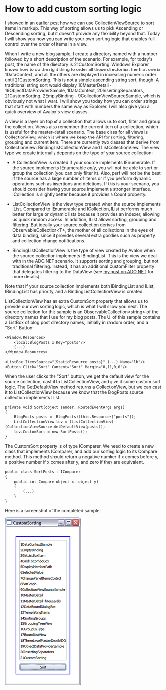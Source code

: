 # How to add custom sorting logic

I showed in an <a href="..\14-SortingGroups">earlier post</a> how we can use CollectionViewSource to sort items in markup. This way of sorting allows us to pick Ascending or Descending sorting, but it doesn't provide any flexibility beyond that. Today I will show you how you can write your own sorting logic that enables full control over the order of items in a view.

When I write a new blog sample, I create a directory named with a number followed by a short description of the scenario. For example, for today's post, the name of the directory is 21CustomSorting. Windows Explorer knows how to do the right thing to order all those directories: the first one is 1DataContext, and all the others are displayed in increasing numeric order until 21CustomSorting. This is not a simple ascending string sort, though. A traditional string sort would display 10MasterDetail - 19ObjectDataProviderSample, 1DataContext, 20InsertingSeparators, 21CustomSorting, 2EmptyBinding - 9CollectionViewSourceSample, which is obviously not what I want. I will show you today how you can order strings that start with numbers the same way as Explorer. I will also give you a quick overview of Avalon's view classes.

A view is a layer on top of a collection that allows us to sort, filter and group the collection. Views also remember the current item of a collection, which is useful for the master-detail scenario. The base class for all views is CollectionView, which is where we keep the API for sorting, filtering, grouping and current item. There are currently two classes that derive from CollectionView: BindingListCollectionView and ListCollectionView. The view type we create internally depends on the type of your source collection:

- A CollectionView is created if your source implements IEnumerable. If the source implements IEnumerable *only*, you will not be able to sort or group the collection (you can only filter it). Also, perf will not be the best if the source has a large number of items or if you perform dynamic operations such as insertions and deletions. If this is your scenario, you should consider having your source implement a stronger interface. ICollection is slightly better because it provides a Count property. 

- ListCollectionView is the view type created when the source implements IList. Compared to IEnumerable and ICollection, IList performs much better for large or dynamic lists because it provides an indexer, allowing us quick random access. In addition, IList allows sorting, grouping and filtering. But ideally your source collection derives from ObservableCollection&lt;T&gt;, the mother of all collections in the eyes of data binding, since it provides several extra goodies such as property and collection change notifications.

- BindingListCollectionView is the type of view created by Avalon when the source collection implements IBindingList. This is the view we deal with in the ADO.NET scenario. It supports sorting and grouping, but not traditional filtering. Instead, it has an additional CustomFilter property that delegates filtering to the DataView (see <a href="..\18-ThreeLevelMasterDetailADO">my post on ADO.NET</a> for more details).

Note that if your source collection implements both IBindingList and IList, IBindingList has priority, and a BindingListCollectionView is created.

ListCollectionView has an extra CustomSort property that allows us to provide our own sorting logic, which is what I will show you next. The source collection for this sample is an  ObservableCollection&lt;string&gt; of the directory names that I use for my blog posts. The UI of this sample contains a ListBox of blog post directory names, initially in random order, and a "Sort" Button:

	<Window.Resources>
		<local:BlogPosts x:Key="posts"/>
		(...)
	</Window.Resources>

	<ListBox ItemsSource="{StaticResource posts}" (...) Name="lb"/>
	<Button Click="Sort" Content="Sort" Margin="0,10,0,0"/>

When the user clicks the "Sort" button, we get the default view for the source collection, cast it to ListCollectionView, and give it some custom sort logic. The GetDefaultView method returns a CollectionView, but we can cast it to ListCollectionView because we know that the BlogPosts source collection implements IList.

	private void Sort(object sender, RoutedEventArgs args)
	{
		BlogPosts posts = (BlogPosts)(this.Resources["posts"]);
		ListCollectionView lcv = (ListCollectionView)(CollectionViewSource.GetDefaultView(posts));
		lcv.CustomSort = new SortPosts();
	}

The CustomSort property is of type IComparer. We need to create a new class that implements IComparer, and add our sorting logic to its Compare method. This method should return a negative number if x comes before y, a positive number if x comes after y, and zero if they are equivalent.

	public class SortPosts : IComparer
	{
		public int Compare(object x, object y)
		{
			(...)
		}
	}

Here is a screenshot of the completed sample:

![](Images/21CustomSorting.png)
